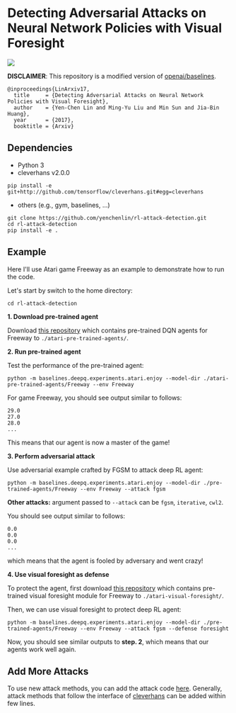 # Detecting Adversarial Attacks on Neural Network Policies with Visual Foresight

![](https://user-images.githubusercontent.com/7057863/30933455-9e86ba96-a398-11e7-87fa-d6339ad60c51.gif)

**DISCLAIMER**: This repository is a modified version of [openai/baselines](https://github.com/openai/gym).
```
@inproceedings{LinArxiv17,
  title     = {Detecting Adversarial Attacks on Neural Network Policies with Visual Foresight},
  author    = {Yen-Chen Lin and Ming-Yu Liu and Min Sun and Jia-Bin Huang},
  year      = {2017},
  booktitle = {Arxiv}
```


## Dependencies
- Python 3
- cleverhans v2.0.0

```
pip install -e git+http://github.com/tensorflow/cleverhans.git#egg=cleverhans
```

- others (e.g., gym, baselines, ...)

```
git clone https://github.com/yenchenlin/rl-attack-detection.git
cd rl-attack-detection
pip install -e .
```


## Example
Here I'll use Atari game Freeway as an example to demonstrate how to run the code.

Let's start by switch to the home directory:

```
cd rl-attack-detection
```

**1. Download pre-trained agent**

Download [this repository](https://drive.google.com/open?id=0B50cbskLVq-eRzBtNktCVE1SSms) which contains pre-trained DQN agents for Freeway to `./atari-pre-trained-agents/`.

**2. Run pre-trained agent**

Test the performance of the pre-trained agent:

```
python -m baselines.deepq.experiments.atari.enjoy --model-dir ./atari-pre-trained-agents/Freeway --env Freeway
```

For game Freeway, you should see output similar to follows:

```
29.0
27.0
28.0
...
```
This means that our agent is now a master of the game!

**3. Perform adversarial attack**

Use adversarial example crafted by FGSM to attack deep RL agent:

```
python -m baselines.deepq.experiments.atari.enjoy --model-dir ./pre-trained-agents/Freeway --env Freeway --attack fgsm
```

**Other attacks:** argument passed to `--attack` can be `fgsm`, `iterative`, `cwl2`.


You should see output similar to follows:

```
0.0
0.0
0.0
...
```

which means that the agent is fooled by adversary and went crazy!

**4. Use visual foresight as defense**

To protect the agent, first download [this repository](https://drive.google.com/drive/folders/0B50cbskLVq-eTGxqNWtkSGJsRzQ) which contains pre-trained visual foresight module for Freeway to `./atari-visual-foresight/`.

Then, we can use visual foresight to protect deep RL agent:

```
python -m baselines.deepq.experiments.atari.enjoy --model-dir ./pre-trained-agents/Freeway --env Freeway --attack fgsm --defense foresight
```

Now, you should see similar outputs to **step. 2**, which means that our agents work well again.

## Add More Attacks
To use new attack methods, you can add the attack code [here](https://github.com/yenchenlin/rl-attack-detection/blob/master/baselines/deepq/build_graph.py#L156).
Generally, attack methods that follow the interface of [cleverhans](https://github.com/tensorflow/cleverhans) can be added within few lines.
